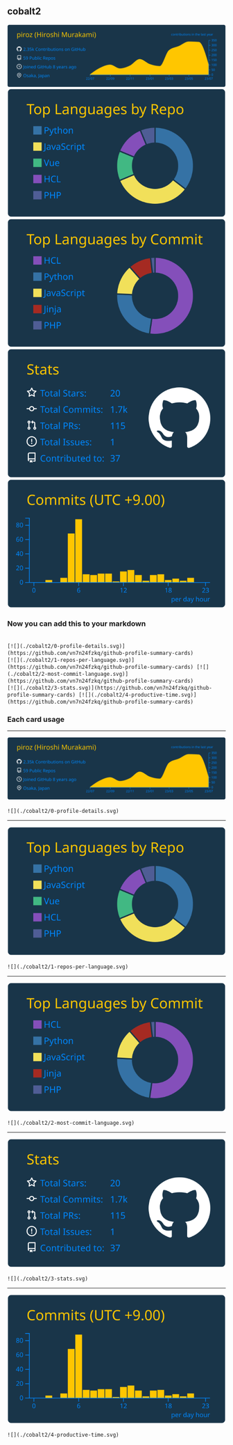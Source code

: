 ## cobalt2

[![](./0-profile-details.svg)](https://github.com/vn7n24fzkq/github-profile-summary-cards)
[![](./1-repos-per-language.svg)](https://github.com/vn7n24fzkq/github-profile-summary-cards) [![](./2-most-commit-language.svg)](https://github.com/vn7n24fzkq/github-profile-summary-cards)
[![](./3-stats.svg)](https://github.com/vn7n24fzkq/github-profile-summary-cards) [![](./4-productive-time.svg)](https://github.com/vn7n24fzkq/github-profile-summary-cards)
### Now you can add this to your markdown
```

[![](./cobalt2/0-profile-details.svg)](https://github.com/vn7n24fzkq/github-profile-summary-cards)
[![](./cobalt2/1-repos-per-language.svg)](https://github.com/vn7n24fzkq/github-profile-summary-cards) [![](./cobalt2/2-most-commit-language.svg)](https://github.com/vn7n24fzkq/github-profile-summary-cards)
[![](./cobalt2/3-stats.svg)](https://github.com/vn7n24fzkq/github-profile-summary-cards) [![](./cobalt2/4-productive-time.svg)](https://github.com/vn7n24fzkq/github-profile-summary-cards)

```

### Each card usage
---

![](./0-profile-details.svg)

```
![](./cobalt2/0-profile-details.svg)
```

    

---

![](./1-repos-per-language.svg)

```
![](./cobalt2/1-repos-per-language.svg)
```

    

---

![](./2-most-commit-language.svg)

```
![](./cobalt2/2-most-commit-language.svg)
```

    

---

![](./3-stats.svg)

```
![](./cobalt2/3-stats.svg)
```

    

---

![](./4-productive-time.svg)

```
![](./cobalt2/4-productive-time.svg)
```

    
